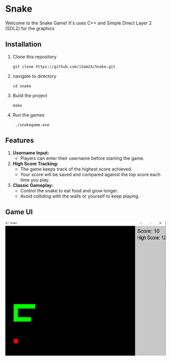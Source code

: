 # Snake

Welcome to the Snake Game! It's uses C++ and Simple Direct Layer 2 (SDL2) for the graphics

## Installation

1. Clone this repository

   ```
   git clone https://github.com/iSam24/Snake.git
   ```
2. navigate to directory

   ```
   cd snake
   ```
3. Build the project

   ```
   make
   ```
4. Run the games

   ```
    ./snakegame.exe  
   ```

## Features

1. **Username Input:**
   * Players can enter their username before starting the game.
2. **High Score Tracking:**
   * The game keeps track of the highest score achieved.
   * Your score will be saved and compared against the top score each time you play.
3. **Classic Gameplay:**
   * Control the snake to eat food and grow longer.
   * Avoid colliding with the walls or yourself to keep playing.

## Game UI

![1736016384398](image/README/1736016384398.png)
